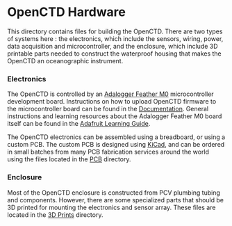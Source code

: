 # OpenCTD Hardware 

This directory contains files for building the OpenCTD. There are two types of
systems here : the electronics, which include the sensors, wiring, power, data
acquisition and microcontroller, and the enclosure, which include 3D printable
parts needed to construct the waterproof housing that makes the OpenCTD an
oceanographic instrument.

### Electronics

The OpenCTD is controlled by an [Adalogger Feather
M0](https://www.adafruit.com/product/2796) microcontroller development board.
Instructions on how to upload OpenCTD firmware to the microcontroller board can
be found in the [Documentation](https://github.com/OceanographyforEveryone/OpenCTD/tree/main/Documentation/Manual). General instructions and
learning resources about the Adalogger Feather M0 board itself can be found in
the [Adafruit Learning
Guide](https://learn.adafruit.com/adafruit-feather-m0-adalogger/).

The OpenCTD electronics can be assembled using a breadboard, or using a custom
PCB. The custom PCB is designed using [KiCad](https://www.kicad.org/), and can
be ordered in small batches from many PCB fabrication services around the world
using the files located in the [PCB](Electronics/PCB) directory.

### Enclosure

Most of the OpenCTD enclosure is constructed from PCV plumbing tubing and
components. However, there are some specialized parts that should be 3D printed
for mounting the electronics and sensor array. These files are located in the
[3D Prints](https://github.com/OceanographyforEveryone/OpenCTD/tree/main/Hardware/3DPrints/Models) directory.
